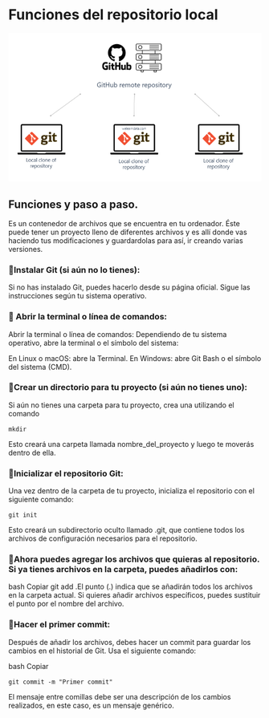 # Funciones del repositorio local
![Texto alternativo](../images/repositorio%20local%20imagen%201.png)
## Funciones y paso a paso.
Es un contenedor de archivos que se encuentra en tu ordenador. Éste puede tener un proyecto lleno de diferentes archivos y es allí donde vas haciendo tus modificaciones y guardardolas para así, ir creando varias versiones. 

### 📌Instalar Git (si aún no lo tienes):

 Si no has instalado Git, puedes hacerlo desde su página oficial. Sigue las instrucciones según tu sistema operativo.

### 📌 Abrir la terminal o línea de comandos: 
Abrir la terminal o línea de comandos:
Dependiendo de tu sistema operativo, abre la terminal o el símbolo del sistema:

En Linux o macOS: abre la Terminal.
En Windows: abre Git Bash o el símbolo del sistema (CMD).
### 📌Crear un directorio para tu proyecto (si aún no tienes uno): 
 Si aún no tienes una carpeta para tu proyecto, crea una utilizando el comando 

 ```
 mkdir
 ```


 


Esto creará una carpeta llamada nombre_del_proyecto y luego te moverás dentro de ella.

### 📌Inicializar el repositorio Git:
 Una vez dentro de la carpeta de tu proyecto, inicializa el repositorio con el siguiente comando:
 ```
 git init
```
Esto creará un subdirectorio oculto llamado .git, que contiene todos los archivos de configuración necesarios para el repositorio.

### 📌Ahora puedes agregar los archivos que quieras al repositorio. Si ya tienes archivos en la carpeta, puedes añadirlos con:
bash
Copiar git add .El punto (.) indica que se añadirán todos los archivos en la carpeta actual. Si quieres añadir archivos específicos, puedes sustituir el punto por el nombre del archivo.

### 📌Hacer el primer commit:
 Después de añadir los archivos, debes hacer un commit para guardar los cambios en el historial de Git. Usa el siguiente comando:

bash
Copiar
```
git commit -m "Primer commit"
```
El mensaje entre comillas debe ser una descripción de los cambios realizados, en este caso, es un mensaje genérico. 